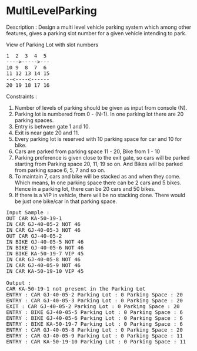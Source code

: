 # MultiLevelParking

Description :
Design a multi level vehicle parking system which among other
features, gives a parking slot number for a given vehicle intending to park.

View of Parking Lot with slot numbers
<pre>
1  2  3  4  5
---->----->---  
10 9  8  7  6
11 12 13 14 15 
--<----<------
20 19 18 17 16
</pre>

Constraints :
1. Number of levels of parking should be given as input from console (N).
2. Parking lot is numbered from 0 - (N-1). In one parking lot there are 20 parking spaces.
3. Entry is between gate 1 and 10.
4. Exit is near gate 20 and 11.
5. Every parking lot is reserved with 10 parking space for car and 10 for bike.
6. Cars are parked from parking space 11 - 20, Bike from 1 - 10
7. Parking preference is given close to the exit gate, so cars will be parked starting from Parking space 20, 11, 19 so on.
And Bikes will be parked from parking space 6, 5, 7 and so on.
8. To maintain 7, cars and bike will be stacked as and when they come. Which means, In one parking space there can be 2 cars and 5 bikes.
Hence in a parking lot, there can be 20 cars and 50 bikes.
9. If there is a VIP in vehicle, there will be no stacking done. There would be just one bike/car in that parking space.

<pre>
Input Sample :
OUT CAR KA-50-19-1
IN CAR GJ-40-05-2 NOT 46
IN CAR GJ-40-05-3 NOT 46
OUT CAR GJ-40-05-2
IN BIKE GJ-40-05-5 NOT 46
IN BIKE GJ-40-05-6 NOT 46
IN BIKE KA-50-19-7 VIP 45
IN CAR GJ-40-05-8 NOT 46
IN CAR GJ-40-05-9 NOT 46
IN CAR KA-50-19-10 VIP 45

Output :
CAR KA-50-19-1 not present in the Parking Lot
ENTRY : CAR GJ-40-05-2 Parking Lot : 0 Parking Space : 20
ENTRY : CAR GJ-40-05-3 Parking Lot : 0 Parking Space : 20
EXIT : CAR GJ-40-05-2 Parking Lot : 0 Parking Space : 20
ENTRY : BIKE GJ-40-05-5 Parking Lot : 0 Parking Space : 6
ENTRY : BIKE GJ-40-05-6 Parking Lot : 0 Parking Space : 6
ENTRY : BIKE KA-50-19-7 Parking Lot : 0 Parking Space : 6
ENTRY : CAR GJ-40-05-8 Parking Lot : 0 Parking Space : 20
ENTRY : CAR GJ-40-05-9 Parking Lot : 0 Parking Space : 11
ENTRY : CAR KA-50-19-10 Parking Lot : 0 Parking Space : 11
</pre>
